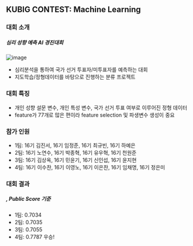 
## KUBIG CONTEST: Machine Learning

### 대회 소개
##### 심리 성향 예측 AI 경진대회


![image](https://user-images.githubusercontent.com/89731647/187557936-112be291-a4aa-46dd-9ab6-0e518bfa4027.png)

* 심리분석을 통하여 국가 선거 투표자/미투표자를 예측하는 대회
* 지도학습/정형데이터를 바탕으로 진행하는 분류 프로젝트

### 대회 특징
* 개인 성향 설문 변수, 개인 특성 변수, 국가 선거 투표 여부로 이루어진 정형 데이터 
* feature가 77개로 많은 편이라 feature selection 및 파생변수 생성이 중요

### 참가 인원
* 1팀: 16기 김진서, 16기 임정준, 16기 최규빈, 16기 하예은
* 2팀: 16기 노연수, 16기 박종혁, 16기 유우혁, 16기 천원준
* 3팀: 16기 김상옥, 16기 민윤기, 16기 신인섭, 16기 윤지현
* 4팀: 16기 이수찬, 16기 이영노, 16기 이은찬, 16기 임채명, 16기 정은미

### 대회 결과
##### , Public Score 기준
* 1팀: 0.7034
* 2팀: 0.7035
* 3팀: 0.7055
* 4팀: 0.7787 우승!
